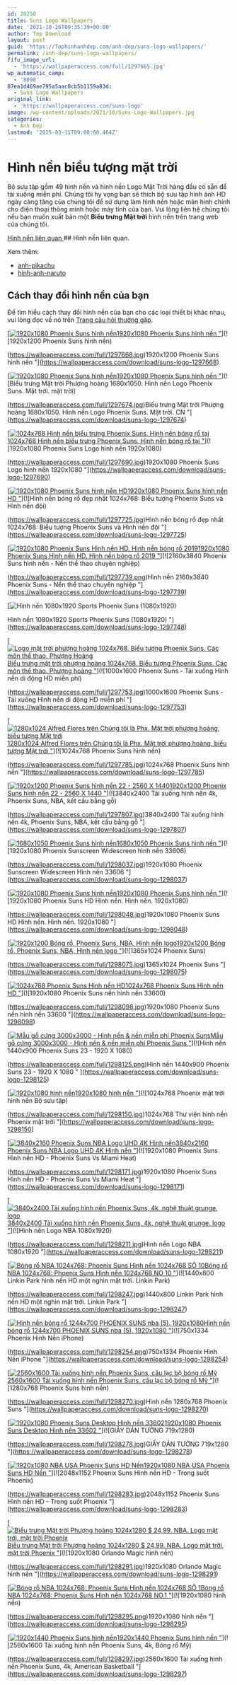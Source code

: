 ```yaml
---
id: 20250
title: Suns Logo Wallpapers
date: '2021-10-26T09:35:39+00:00'
author: Top Download
layout: post
guid: 'https://Tophinhanhdep.com/anh-dep/suns-logo-wallpapers/'
permalink: /anh-dep/suns-logo-wallpapers/
fifu_image_url:
  - 'https://wallpaperaccess.com/full/1297665.jpg'
wp_automatic_camp:
  - '8098'
87ea1d469ae795a5aac0cb5b1159a83d:
  - Suns Logo Wallpapers
original_link:
  - 'https://wallpaperaccess.com/suns-logo'
image: /wp-content/uploads/2021/10/Suns-Logo-Wallpapers.jpg
categories:
  - Ảnh Đẹp
lastmod: '2025-03-11T09:00:00.464Z'
---
```

# Hình nền biểu tượng mặt trời

Bộ sưu tập gồm 49 hình nền và hình nền Logo Mặt Trời hàng đầu có sẵn để tải xuống miễn phí. Chúng tôi hy vọng bạn sẽ thích bộ sưu tập hình ảnh HD ngày càng tăng của chúng tôi để sử dụng làm hình nền hoặc màn hình chính cho điện thoại thông minh hoặc máy tính của bạn. Vui lòng liên hệ chúng tôi nếu bạn muốn xuất bản một **Biểu trưng Mặt trời** hình nền trên trang web của chúng tôi.

[Hình nền liên quan ](#related) ## Hình nền liên quan.

   
 Xem thêm:

   
- [anh-pikachu](https://tophinhanhdep.com/anh-anime/anh-pikachu/)
- [hinh-anh-naruto](https://tophinhanhdep.com/anh-naruto/hinh-anh-naruto/)

## Cách thay đổi hình nền của bạn

 Để tìm hiểu cách thay đổi hình nền của bạn cho các loại thiết bị khác nhau, vui lòng đọc về nó trên [Trang câu hỏi thường gặp](https://tophinhanhdep.com/faq/).

  
[[![1920x1080 Phoenix Suns hình nền](https://wallpaperaccess.com/full/1297665.jpg)1920x1080 Phoenix Suns hình nền "](https://wallpaperaccess.com/download/suns-logo-1297665)](![1920x1200 Phoenix Suns hình nền)

(https://wallpaperaccess.com/full/1297668.jpg)1920x1200 Phoenix Suns hình nền "](https://wallpaperaccess.com/download/suns-logo-1297668)

[[![1920x1080 Phoenix Suns hình nền](https://wallpaperaccess.com/full/1297670.jpg)1920x1080 Phoenix Suns hình nền "](https://wallpaperaccess.com/download/suns-logo-1297670)](![Biểu trưng Mặt trời Phượng hoàng 1680x1050.  Hình nền Logo Phoenix Suns.  Mặt trời.  mặt trời)

(https://wallpaperaccess.com/full/1297674.jpg)Biểu trưng Mặt trời Phượng hoàng 1680x1050. Hình nền Logo Phoenix Suns. Mặt trời. CN "](https://wallpaperaccess.com/download/suns-logo-1297674)

[[![1024x768 Hình nền biểu trưng Phoenix Suns.  Hình nền bóng rổ tại](https://wallpaperaccess.com/full/1297680.jpg)1024x768 Hình nền biểu trưng Phoenix Suns. Hình nền bóng rổ tại "](https://wallpaperaccess.com/download/suns-logo-1297680)](![1920x1080 Phoenix Suns Logo hình nền 1920x1080)

(https://wallpaperaccess.com/full/1297690.jpg)1920x1080 Phoenix Suns Logo hình nền 1920x1080 "](https://wallpaperaccess.com/download/suns-logo-1297690)

[[![1920x1080 Phoenix Suns hình nền HD](https://wallpaperaccess.com/full/1297700.jpg)1920x1080 Phoenix Suns hình nền HD "](https://wallpaperaccess.com/download/suns-logo-1297700)](![Hình nền bóng rổ đẹp nhất 1024x768: Biểu tượng Phoenix Suns và Hình nền đội)

(https://wallpaperaccess.com/full/1297725.jpg)Hình nền bóng rổ đẹp nhất 1024x768: Biểu tượng Phoenix Suns và Hình nền đội "](https://wallpaperaccess.com/download/suns-logo-1297725)

[[![1920x1080 Phoenix Suns Hình nền HD.  Hình nền bóng rổ 2019](https://wallpaperaccess.com/full/1297732.jpg)1920x1080 Phoenix Suns Hình nền HD. Hình nền bóng rổ 2019 "](https://wallpaperaccess.com/download/suns-logo-1297732)](![2160x3840 Phoenix Suns hình nền - Nền thể thao chuyên nghiệp)

(https://wallpaperaccess.com/full/1297739.png)Hình nền 2160x3840 Phoenix Suns - Nền thể thao chuyên nghiệp "](https://wallpaperaccess.com/download/suns-logo-1297739)

[![Hình nền 1080x1920 Sports Phoenix Suns (1080x1920)](https://wallpaperaccess.com/full/1297748.png)

Hình nền 1080x1920 Sports Phoenix Suns (1080x1920) "](https://wallpaperaccess.com/download/suns-logo-1297748)

[[![Logo mặt trời phượng hoàng 1024x768.  Biểu tượng Phoenix Suns.  Các môn thể thao.  Phượng Hoàng](https://wallpaperaccess.com/full/1297751.jpg)Biểu trưng mặt trời phượng hoàng 1024x768. Biểu tượng Phoenix Suns. Các môn thể thao. Phượng hoàng "](https://wallpaperaccess.com/download/suns-logo-1297751)](![1000x1600 Phoenix Suns - Tải xuống Hình nền di động HD miễn phí)

(https://wallpaperaccess.com/full/1297753.jpg)1000x1600 Phoenix Suns - Tải xuống Hình nền di động HD miễn phí "](https://wallpaperaccess.com/download/suns-logo-1297753)

[[![1280x1024 Alfred Flores trên Chúng tôi là Phx.  Mặt trời phượng hoàng, biểu tượng Mặt trời](https://wallpaperaccess.com/full/1297771.jpg)1280x1024 Alfred Flores trên Chúng tôi là Phx. Mặt trời phượng hoàng, biểu tượng Mặt trời "](https://wallpaperaccess.com/download/suns-logo-1297771)](![1024x768 Phoenix Suns hình nền)

(https://wallpaperaccess.com/full/1297785.jpg)1024x768 Phoenix Suns hình nền "](https://wallpaperaccess.com/download/suns-logo-1297785)

[[![1920x1200 Phoenix Suns hình nền 22 - 2560 X 1440](https://wallpaperaccess.com/full/1297790.png)1920x1200 Phoenix Suns hình nền 22 - 2560 X 1440 "](https://wallpaperaccess.com/download/suns-logo-1297790)](![3840x2400 Tải xuống hình nền 4k, Phoenix Suns, NBA, kết cấu bằng gỗ)

(https://wallpaperaccess.com/full/1297807.jpg)3840x2400 Tải xuống hình nền 4k, Phoenix Suns, NBA, kết cấu bằng gỗ "](https://wallpaperaccess.com/download/suns-logo-1297807)

[[![1680x1050 Phoenix Suns hình nền](https://wallpaperaccess.com/full/1298035.jpg)1680x1050 Phoenix Suns hình nền "](https://wallpaperaccess.com/download/suns-logo-1298035)](![1920x1080 Phoenix Sunscreen Widescreen hình nền 33606)

(https://wallpaperaccess.com/full/1298037.jpg)1920x1080 Phoenix Sunscreen Widescreen Hình nền 33606 "](https://wallpaperaccess.com/download/suns-logo-1298037)

[[![1920x1080 Phoenix Suns hình nền](https://wallpaperaccess.com/full/1298046.jpg)1920x1080 Phoenix Suns hình nền "](https://wallpaperaccess.com/download/suns-logo-1298046)](![1920x1080 Phoenix Suns HD Hình nền.  Hình nền.  1920x1080)

(https://wallpaperaccess.com/full/1298048.jpg)1920x1080 Phoenix Suns HD Hình nền. Hình nền. 1920x1080 "](https://wallpaperaccess.com/download/suns-logo-1298048)

[[![1920x1200 Bóng rổ, Phoenix Suns, NBA, Hình nền logo](https://wallpaperaccess.com/full/1298057.jpg)1920x1200 Bóng rổ, Phoenix Suns, NBA, Hình nền logo "](https://wallpaperaccess.com/download/suns-logo-1298057)](![1365x1024 Phoenix Suns)

(https://wallpaperaccess.com/full/1298075.jpg)1365x1024 Phoenix Suns "](https://wallpaperaccess.com/download/suns-logo-1298075)

[[![1024x768 Phoenix Suns Hình nền HD](https://wallpaperaccess.com/full/1298097.jpg)1024x768 Phoenix Suns Hình nền HD "](https://wallpaperaccess.com/download/suns-logo-1298097)](![1920x1080 Phoenix Suns nền hình nền 33600)

(https://wallpaperaccess.com/full/1298098.jpg)1920x1080 Phoenix Suns nền hình nền 33600 "](https://wallpaperaccess.com/download/suns-logo-1298098)

[[![Mẫu gỗ cứng 3000x3000 - Hình nền & nền miễn phí Phoenix Suns](https://wallpaperaccess.com/full/1298119.jpg)Mẫu gỗ cứng 3000x3000 - Hình nền &amp; nền miễn phí Phoenix Suns "](https://wallpaperaccess.com/download/suns-logo-1298119)](![Hình nền 1440x900 Phoenix Suns 23 - 1920 X 1080)

(https://wallpaperaccess.com/full/1298125.png)Hình nền 1440x900 Phoenix Suns 23 - 1920 X 1080 " ](https://wallpaperaccess.com/download/suns-logo-1298125)

[[![1920x1080 hình nền](https://wallpaperaccess.com/full/1298139.jpg)1920x1080 hình nền "](https://wallpaperaccess.com/download/suns-logo-1298139)](![1024x768 Phoenix mặt trời hình nền Bộ sưu tập)

(https://wallpaperaccess.com/full/1298150.jpg)1024x768 Thư viện hình nền Phoenix mặt trời "](https://wallpaperaccess.com/download/suns-logo-1298150)

[[![3840x2160 Phoenix Suns NBA Logo UHD 4K Hình nền](https://wallpaperaccess.com/full/1298159.jpg)3840x2160 Phoenix Suns NBA Logo UHD 4K Hình nền "](https://wallpaperaccess.com/download/suns-logo-1298159)](![1920x1080 Phoenix Suns Hình nền HD - Phoenix Suns Vs Miami Heat)

(https://wallpaperaccess.com/full/1298171.jpg)1920x1080 Phoenix Suns Hình nền HD - Phoenix Suns Vs Miami Heat "](https://wallpaperaccess.com/download/suns-logo-1298171)

[[![3840x2400 Tải xuống hình nền Phoenix Suns, 4k, nghệ thuật grunge, logo](https://wallpaperaccess.com/full/1298181.jpg)3840x2400 Tải xuống hình nền Phoenix Suns, 4k, nghệ thuật grunge, logo "](https://wallpaperaccess.com/download/suns-logo-1298181)](![Hình nền Logo NBA 1080x1920)

(https://wallpaperaccess.com/full/1298211.jpg)Hình nền Logo NBA 1080x1920 "](https://wallpaperaccess.com/download/suns-logo-1298211)

[[![Bóng rổ NBA 1024x768: Phoenix Suns Hình nền 1024x768 SỐ 10](https://wallpaperaccess.com/full/1298225.jpg)Bóng rổ NBA 1024x768: Phoenix Suns Hình nền 1024x768 NO 10 "](https://wallpaperaccess.com/download/suns-logo-1298225)](![1440x800 Linkin Park hình nền HD một nghìn mặt trời.  Linkin Park)

(https://wallpaperaccess.com/full/1298247.jpg)1440x800 Linkin Park hình nền HD một nghìn mặt trời. Linkin Park "](https://wallpaperaccess.com/download/suns-logo-1298247)

[[![Hình nền bóng rổ 1244x700 PHOENIX SUNS nba (5).  1920x1080](https://wallpaperaccess.com/full/1298252.jpg)Hình nền bóng rổ 1244x700 PHOENIX SUNS nba (5). 1920x1080 "](https://wallpaperaccess.com/download/suns-logo-1298252)](![750x1334 Phoenix Hình Nền iPhone)

(https://wallpaperaccess.com/full/1298254.png)750x1334 Phoenix Hình Nền iPhone "](https://wallpaperaccess.com/download/suns-logo-1298254)

[[![2560x1600 Tải xuống hình nền Phoenix Suns, câu lạc bộ bóng rổ Mỹ](https://wallpaperaccess.com/full/1298262.jpg)2560x1600 Tải xuống hình nền Phoenix Suns, câu lạc bộ bóng rổ Mỹ "](https://wallpaperaccess.com/download/suns-logo-1298262)](![1280x768 Phoenix Suns hình nền)

(https://wallpaperaccess.com/full/1298270.jpg)Hình nền 1280x768 Phoenix Suns "](https://wallpaperaccess.com/download/suns-logo-1298270)

[[![1920x1080 Phoenix Suns Desktop Hình nền 33602](https://wallpaperaccess.com/full/1298274.jpg)1920x1080 Phoenix Suns Desktop Hình nền 33602 "](https://wallpaperaccess.com/download/suns-logo-1298274)](![GIẤY DÁN TƯỜNG 719x1280)

(https://wallpaperaccess.com/full/1298278.jpg)GIẤY DÁN TƯỜNG 719x1280 "](https://wallpaperaccess.com/download/suns-logo-1298278)

[[![1920x1080 NBA USA Phoenix Suns HD Nền](https://wallpaperaccess.com/full/1298280.jpg)1920x1080 NBA USA Phoenix Suns HD Nền "](https://wallpaperaccess.com/download/suns-logo-1298280)](![2048x1152 Phoenix Suns Hình nền HD - Trong suốt Phoenix)

(https://wallpaperaccess.com/full/1298283.jpg)2048x1152 Phoenix Suns Hình nền HD - Trong suốt Phoenix "](https://wallpaperaccess.com/download/suns-logo-1298283)

[[![Biểu trưng Mặt trời Phượng hoàng 1024x1280 $ 24,99.  NBA.  Logo mặt trời, mặt trời Phoenix](https://wallpaperaccess.com/full/1298289.jpg)Biểu trưng Mặt trời Phượng hoàng 1024x1280 $ 24,99. NBA. Logo mặt trời, mặt trời Phoenix "](https://wallpaperaccess.com/download/suns-logo-1298289)](![1920x1080 Orlando Magic hình nền)

(https://wallpaperaccess.com/full/1298291.jpg)1920x1080 Orlando Magic hình nền "](https://wallpaperaccess.com/download/suns-logo-1298291)

[[![Bóng rổ NBA 1024x768: Phoenix Suns Hình nền 1024x768 SỐ 1](https://wallpaperaccess.com/full/1298294.jpg)Bóng rổ NBA 1024x768: Phoenix Suns Hình nền 1024x768 NO.1 "](https://wallpaperaccess.com/download/suns-logo-1298294)](![1920x1080 hình nền)

(https://wallpaperaccess.com/full/1298295.png)1920x1080 hình nền "](https://wallpaperaccess.com/download/suns-logo-1298295)

[[![1920x1440 Phoenix Suns hình nền](https://wallpaperaccess.com/full/1298296.jpg)1920x1440 Phoenix Suns hình nền "](https://wallpaperaccess.com/download/suns-logo-1298296)](![2560x1600 Tải xuống hình nền Phoenix Suns, 4k, Bóng rổ Mỹ)

(https://wallpaperaccess.com/full/1298297.jpg)2560x1600 Tải xuống hình nền Phoenix Suns, 4k, American Basketball "](https://wallpaperaccess.com/download/suns-logo-1298297)
